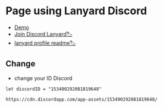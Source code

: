
# Page using Lanyard Discord

 - [Demo](https://dgs1337.github.io/neksio/)
 - [Join Discord Lanyard🏷️ ](https://discord.gg/lanyard)
 - [lanyard profile readme🏷️ ](https://github.com/cnrad/lanyard-profile-readme)

## Change
- change your ID Discord

```
let discordID = "153490292081819648"
```
```
https://cdn.discordapp.com/app-assets/153490292081819648/
```

<!--
## Author 🏷️ 

[![Discord Presence](https://lanyard.cnrad.dev/api/1085270946211963001?borderRadius=5px&idleMessage=ROOT&bg=a&animated=true)](https://discord.com/users/1085270946211963001)
-->
